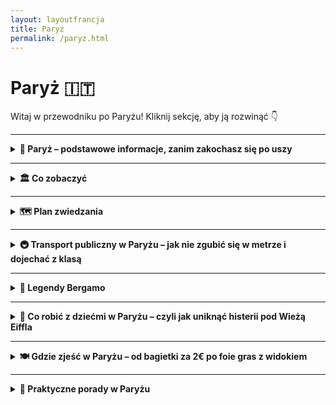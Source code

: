```yaml
---
layout: layoutfrancja
title: Paryż
permalink: /paryz.html
---
```


# Paryż 🇮🇹

Witaj w przewodniku po Paryżu! Kliknij sekcję, aby ją rozwinąć 👇

---

<details>
  <summary><strong>🗼 Paryż – podstawowe informacje, zanim zakochasz się po uszy</strong></summary>

  <p><strong>Paryż</strong> to nie tylko wieża Eiffla i croissanty. To stan umysłu. Miejsce, gdzie każdy kąt wygląda jak kadr z filmu, a każda bagietka smakuje jak nagroda za przetrwanie lotu tanimi liniami.</p>

  <p>To stolica Francji, miasto świateł, sztuki, miłości, no i korków. Leży nad Sekwaną, liczy ponad 2 miliony mieszkańców i ma więcej muzeów niż ty zdjęć z wakacji. Kultura wylewa się z każdego zaułka, a kalorie – z każdego rogalika.</p>

  <h4>✨ Dlaczego warto pojechać?</h4>
  <ul>
    <li>Bo chcesz w końcu zobaczyć Mona Lisę, a nie tylko memy z jej twarzą.</li>
    <li>Bo spacer po Montmartre o zachodzie słońca naprawdę działa lepiej niż aplikacje randkowe.</li>
    <li>Bo fontanny, pałace, ogrody i wino za 3 euro to połączenie nie do odrzucenia.</li>
    <li>Bo to jedno z niewielu miejsc, gdzie możesz wyglądać jak turysta i jak artysta jednocześnie – w tym samym kapeluszu.</li>
  </ul>

  <h4>✈️ Lotniska i jak się dostać do centrum</h4>

  <p><strong>📍Paryż ma trzy lotniska:</strong></p>
  <ul>
    <li><strong>Charles de Gaulle (CDG)</strong> – największe, często chaotyczne, ale dobrze skomunikowane.</li>
    <li><strong>Orly (ORY)</strong> – mniejsze, bardziej kompaktowe, idealne przy locie z tanimi liniami.</li>
    <li><strong>Beauvais (BVA)</strong> – technicznie „Paryż”, praktycznie: pół godziny od Belgii 😉. Obsługuje głównie Ryanaira.</li>
  </ul>

  <h4>🚇 Jak dojechać z lotniska do centrum?</h4>
  <ul>
    <li><strong>Z CDG:</strong> RER B (kolej podmiejska) – ok. 35 minut do centrum. Koszt: ok. 11,80 €. Szybko, wygodnie, z odrobiną paryskiego znużenia.</li>
    <li><strong>Z ORY:</strong> OrlyBus do Denfert-Rochereau lub tramwaj T7 + metro. Koszt: ok. 9–12 €. Nieco kombinowania, ale działa.</li>
    <li><strong>Z BVA:</strong> Shuttle bus do Porte Maillot – trwa 1h15 min, kosztuje ok. 16–17 € w jedną stronę. W gratisie: szansa na mały jetlag i poznanie innych zagubionych dusz.</li>
  </ul>

  <p><em>Paryż nie jest najtańszy, ale też nie musi być. Jest za to piękny, różnorodny i nie do podrobienia – a w dodatku całkiem dobrze działa tu metro, więc nawet wieża Eiffla z Montmartre’em mogą być „po drodze”.</em></p>
</details>

---

<details>
  <summary><strong>🏛️ Co zobaczyć</strong></summary>
 
   <details>
  <summary><strong>🗼 Wieża Eiffla – czyli żelazna dama wśród atrakcji</strong></summary>
  <p><strong>Współrzędne:</strong> <em>48.8584° N, 2.2945° E</em></p>
  <p>Jest jak croissant z Lidla vs. ten z francuskiej piekarni – niby to samo, ale jak się zobaczy na żywo, to zapiera dech. Ma 330 metrów wysokości, wygląda jak kratownica, ale przez ponad 40 lat była najwyższą budowlą świata.</p>
  <p>Możesz wjechać windą (od 11 € do 28 €, w zależności od piętra i wieku) albo wspiąć się po schodach – wtedy uznasz, że francuskie wino to dobre cardio. Widok? Kosmos. Kolejki? Czasem też.</p>
  <p><strong>Tip:</strong> Najlepsze zdjęcia zrobisz z placu Trocadéro albo z mostu Bir-Hakeim – i bez tłumu selfie-sticków.</p>
</details>

<details>
  <summary><strong>🖼️ Luwr – dom Mony Lisy i miliona selfie</strong></summary>
  <p><strong>Współrzędne:</strong> <em>48.8606° N, 2.3376° E</em></p>
  <p>Największe muzeum sztuki na świecie. Tak, większe niż Twoje postanowienie, że "tym razem obejrzę wszystko". Nie obejrzysz. Ale to nic – wystarczy Mona Lisa, Wenus z Milo, Nike z Samotraki i spacer pod szklanymi sufitami.</p>
  <p>Bilety: ok. 17 € online (warto kupić z wyprzedzeniem). Wnętrze to labirynt, ale oznaczenia są dobre – a zgubienie się między Rembrandtem a mumiami egipskimi to wręcz przywilej.</p>
  <p><strong>Pro tip:</strong> Wtorki zamknięte. Czwartki otwarte do 21:45 – idealne na nocną randkę ze sztuką.</p>
</details>

<details>
  <summary><strong>⛪ Katedra Notre-Dame – ogień, duchowość i Quasimodo</strong></summary>
  <p><strong>Współrzędne:</strong> <em>48.8530° N, 2.3499° E</em></p>
  <p>Choć wciąż trwa odbudowa po pożarze z 2019 roku, fasada nadal robi ogromne wrażenie. Styl gotycki, rozety wielkości mieszkania i duch Wiktora Hugo unoszący się w powietrzu.</p>
  <p>Wnętrze póki co niedostępne (stan na 2025), ale i tak warto podjechać, przejść się wokół, zrobić zdjęcie z Sekwaną i wyobrazić sobie dzwonnika z książki.</p>
  <p><strong>Tip:</strong> Zaraz obok znajduje się <strong>Punkt Zero</strong> – symboliczny środek Paryża. Legenda mówi, że kto na nim stanie, ten kiedyś wróci. Albo przynajmniej będzie musiał tu jeszcze raz coś zgubić.</p>
</details>

<details>
  <summary><strong>🎨 Montmartre i bazylika Sacré-Cœur – artyści, schody i widoki</strong></summary>
  <p><strong>Współrzędne:</strong> <em>48.8867° N, 2.3431° E</em></p>
  <p>Montmartre to dawna dzielnica bohemy: Picasso, Toulouse-Lautrec, a dziś – uliczni malarze, pamiątki i kręcone uliczki z duszą. Na szczycie czeka śnieżnobiała bazylika Sacré-Cœur, wyglądająca trochę jak tort weselny, ale za to z najlepszym widokiem na Paryż.</p>
  <p>Wstęp do bazyliki – darmowy, ale wejście na kopułę to 7 € i 300+ schodów. Uwaga na kieszonkowców i naciągaczy z bransoletkami!</p>
  <p><strong>Pro tip:</strong> Najlepszy klimat złapiesz wcześnie rano lub późnym wieczorem, gdy turyści śpią lub czekają na metro.</p>
</details>

<details>
  <summary><strong>🌳 Ogród Luksemburski – klasyczna sielanka z krzesełkiem</strong></summary>
  <p><strong>Współrzędne:</strong> <em>48.8462° N, 2.3372° E</em></p>
  <p>Francuski styl ogrodu spotyka paryski relaks. Studenci, poeci, emeryci i zakochani – wszyscy spotykają się wśród fontann, rzeźb i perfekcyjnie przyciętych żywopłotów.</p>
  <p>Weź kawę, usiądź na zielonym krześle (wolno!) i przez godzinę udawaj, że czytasz „Egzystencjalizm to humanizm”. Idealne miejsce na reset i karmienie kaczuszek.</p>
  <p><strong>Tip:</strong> W weekendy często grają muzycy – i to tacy bez autotune'a. Sprawdź!</p>
</details>

<details>
  <summary><strong>🧱 Łuk Triumfalny – Napoleon miał rozmach</strong></summary>
  <p><strong>Współrzędne:</strong> <em>48.8738° N, 2.2950° E</em></p>
  <p>Symbol zwycięstwa, megalomanii i najtrudniejszego ronda świata. Powstał z rozkazu Napoleona, żeby uczcić jego armie – i trochę siebie też. Ma 50 metrów wysokości i świetny taras widokowy, z którego Paryż wygląda jak geometryczna układanka.</p>
  <p>Wstęp na górę: ok. 13 €. Wjazd windą lub (dla śmiałków) schodami. Pod spodem płonie Wieczny Płomień ku czci Nieznanego Żołnierza – idealny moment na chwilę zadumy między selfie.</p>
  <p><strong>Tip:</strong> Nie próbuj przebiegać przez rondo. Serio. Użyj podziemnego przejścia!</p>
</details>

<details>
  <summary><strong>📚 Dzielnica Łacińska – studencki klimat z kawą w tle</strong></summary>
  <p><strong>Współrzędne:</strong> <em>48.8494° N, 2.3458° E</em></p>
  <p>Kiedyś centrum intelektualne Europy, dziś raj dla bohemy, studentów i łowców tanich crêpes. Spaceruj po wąskich uliczkach, zrób przerwę w kawiarni z duszą i wpadnij do legendarnej księgarni Shakespeare & Company.</p>
  <p>Znajdziesz tu też Sorbonę, Ogród Luksemburski (jeśli jeszcze nie byłeś) i masę knajpek, gdzie za 12 € zjesz coś, co wygląda jak danie z Michelin – przynajmniej na Instagramie.</p>
  <p><strong>Tip:</strong> Wieczorami bywa tłoczno, ale magicznie. I nie bój się zbłądzić – tutaj każda uliczka to mini-przygoda.</p>
</details>

<details>
  <summary><strong>🎨 Musée d'Orsay – impresjonizm na sterydach</strong></summary>
  <p><strong>Współrzędne:</strong> <em>48.8599° N, 2.3266° E</em></p>
  <p>Jeśli Luwr to szef wszystkich szefów, d'Orsay to jego bardziej zrelaksowany brat artysta. Mieści się w starej stacji kolejowej i wygląda jak filmowy plan. W środku: Van Gogh, Monet, Renoir, Degas, Gauguin… aż kręci się w głowie.</p>
  <p>Wstęp: 16 € (online), pierwsza niedziela miesiąca – za darmo! A widok z wielkiego zegara na Montmartre? Bezcenny.</p>
  <p><strong>Pro tip:</strong> Idealne muzeum, jeśli masz dość tłumów Luwru, ale nadal chcesz pokazać, że masz gust.</p>
</details>

<details>
  <summary><strong>🪦 Cmentarz Père-Lachaise – śmierć nigdy nie była tak stylowa</strong></summary>
  <p><strong>Współrzędne:</strong> <em>48.8614° N, 2.3933° E</em></p>
  <p>Tak, to cmentarz. Ale nie byle jaki. Tu spoczywają m.in. Chopin, Jim Morrison, Édith Piaf, Oscar Wilde (jego grób to całe widowisko). Nagrobki jak z filmów Tima Burtona, cicha zaduma i zaskakująco romantyczny klimat.</p>
  <p>Wstęp: darmowy. Mapa – obowiązkowa (albo dobra bateria i Google Maps). Idealne miejsce na spacer z refleksją i gotycką nutą.</p>
  <p><strong>Tip:</strong> Nie całuj grobu Wilde’a – naprawdę. Postaw kwiatka albo zrób mema. XXI wiek.</p>
</details>

<details>
  <summary><strong>🚤 Kanał Saint-Martin – hipsteriada nad wodą</strong></summary>
  <p><strong>Współrzędne:</strong> <em>48.8710° N, 2.3645° E</em></p>
  <p>Jeśli chcesz zobaczyć Paryż poza pocztówką – oto on. Miejscowi piknikują tu nad wodą, popijają wino (w kartonie, ale z klasą) i grają na gitarze. Mostki, śluzy, graffiti i zero wieży Eiffla – czyli to, czego nie pokazuje się turystom z autokaru.</p>
  <p>Latem panuje tu vibe berlińskiej dzielnicy Kreuzberg, zimą: trochę mniej ludzi, ale klimat nadal boho.</p>
  <p><strong>Tip:</strong> Świetne miejsce na tanie śniadanie „na trawie” lub wieczorny chill bez zadęcia.</p>
</details>

<details>
  <summary><strong🏛️> Panteon – świątynia francuskiej dumy</strong></summary>
  <p><strong>Współrzędne:</strong> <em>48.8462° N, 2.3459° E</em></p>
  <p>Wygląda jak rzymski oryginał, ale to paryski odpowiednik miejsca, gdzie chowa się słynnych Francuzów. Leżą tu m.in. Voltaire, Rousseau, Victor Hugo, Marie Curie, a nawet Alexandre Dumas – same literacko-naukowe tuzy.</p>
  <p>W środku zobaczysz monumentalne malowidła, kryptę i… ogromne wahadło Foucaulta, które udowadnia, że Ziemia się kręci. (Zawsze warto to potwierdzić, zwłaszcza po winie).</p>
  <p><strong>Wstęp:</strong> 13 € (albo darmowy pierwszy niedzielny w miesiącu, jak zawsze).</p>
</details>

<details>
  <summary><strong>🏝️ Wyspa św. Ludwika – romantyzm na kamieniu</strong></summary>
  <p><strong>Współrzędne:</strong> <em>48.8513° N, 2.3572° E</em></p>
  <p>Mniejsza siostra Wyspy Cité, ale za to bardziej kameralna i z klasą. Idealna na spacer bez tłumów i lodowe szaleństwo w kultowej lodziarni Berthillon (serio, te sorbety mają własnych fanów).</p>
  <p>Stare kamienice, brukowane uliczki, małe galerie i wrażenie, że nagle jesteś w innym stuleciu. Zero Wieży Eiffla, ale za to 100% klimatu.</p>
  <p><strong>Tip:</strong> Weź kawę na wynos i znajdź miejsce z widokiem na Sekwanę. Zazdrość przechodniów gwarantowana.</p>
</details>

<details>
  <summary><strong>⚔️ Pałac Inwalidów – marmur, wojna i Napoleon</strong></summary>
  <p><strong>Współrzędne:</strong> <em>48.8566° N, 2.3126° E</em></p>
  <p>Kiedyś szpital dla weteranów, dziś skarbnica militariów i mauzoleum Napoleona. Jego sarkofag to wielki czerwony monument, który mówi: "Zobaczcie, jak bardzo mnie trzeba było uczcić".</p>
  <p>Muzeum Wojska ma wszystko – od średniowiecznych mieczy po rakiety (takie, co kiedyś leciały, nie odpalane w Fortnite). Dla fanów historii – raj.</p>
  <p><strong>Wstęp:</strong> ok. 15 €. Ulgowy dla fanów Imperium.</p>
</details>

<details>
  <summary><strong>🌀 Centre Pompidou – sztuka nowoczesna i rury na wierzchu</strong></summary>
  <p><strong>Współrzędne:</strong> <em>48.8606° N, 2.3522° E</em></p>
  <p>Wygląda jak fabryka – i to specjalnie. Rury, windy, instalacje – wszystko na zewnątrz. W środku? Jedna z najlepszych kolekcji sztuki nowoczesnej w Europie: Kandinsky, Duchamp, Picasso, i wielu "niezrozumiałych, ale ważnych".</p>
  <p>Na dachu: panoramka na Paryż. W środku: czasem zachwyt, czasem konsternacja, ale zawsze temat do rozmowy.</p>
  <p><strong>Wstęp:</strong> 15 €, ale widok z tarasu jest często wart więcej niż same instalacje (no offense, artyści).</p>
</details>

<details>
  <summary><strong>💃 Moulin Rouge – kabaret, pióra i czerwony wiatrak</strong></summary>
  <p><strong>Współrzędne:</strong> <em>48.8841° N, 2.3325° E</em></p>
  <p>Ikona Montmartre’u i całej paryskiej nocy. Tu narodził się kankan i tu co wieczór występują panie (i panowie) w piórach, cekinach i zerowym poziomie wstydu. Bilety kosztują tyle, co weekend w hostelu – ale show to czysta rozrywka z nutą retro luksusu.</p>
  <p>Nie musisz wchodzić – sam czerwony wiatrak to świetna fototapeta z epoki absurdu i kabaretu.</p>
  <p><strong>Tip:</strong> W okolicy trochę „dorosłych” lokali – nie zgub się, jeśli szukasz crêpes, a trafisz na peep-show.</p>
</details>

<details>
  <summary><strong>🌳 Pola Elizejskie – najdroższy spacer świata</strong></summary>
  <p><strong>Współrzędne:</strong> <em>48.8688° N, 2.3075° E</em></p>
  <p>Od Łuku Triumfalnego po Plac Zgody – 2 km elegancji, sklepów, luksusu i turystów z selfie-stickami. Możesz tu kupić garnitur za 5000 € albo frytki za 12 €. Twoja decyzja.</p>
  <p>Najlepiej odwiedzić wieczorem, kiedy wszystko świeci jak choinka na sterydach. Mimo komercji – coś w tym deptaku jest magicznego.</p>
  <p><strong>Tip:</strong> Nie wchodź do McDonald's. Tak, nawet jeśli ma pozłacane logo.</p>
</details>
   
<details>
  <summary><strong>🕵️ Sekretne miejsca Paryża</strong></summary>
<details>
  <summary><strong>🌈 Rue Crémieux – najbardziej instagramowa ulica Paryża</strong></summary>
  <p><strong>Współrzędne:</strong> <em>48.8474° N, 2.3708° E</em></p>
  <p>Kolorowe fasady, pastelowe drzwi, doniczki i zero samochodów. Ulica wygląda jak Notting Hill po francusku – i niestety wiedzą o tym wszyscy influencerzy w promieniu 300 km.</p>
  <p>Mieszkańcy mają już dość zdjęć i proszą o ciszę, więc selfie zrób szybko – i z szacunkiem.</p>
  <p><strong>Tip:</strong> Najlepsze światło rano. I nie siadaj ludziom na schodach – to nie plan sesji Vogue.</p>
</details>

<details>
  <summary><strong>🕳️ Kanały i śluzy Canal de l’Ourcq – industrialny romantyzm</strong></summary>
  <p><strong>Współrzędne:</strong> <em>48.8897° N, 2.3845° E</em></p>
  <p>Jeśli Centre Pompidou to sztuka nowoczesna, to te kanały to sztuka życia codziennego. Zero turystów, za to lokalni z winem na kocu, deskorolki, śluzy i mostki jak z filmów Jeuneta.</p>
  <p>Połącz spacer z piknikiem – i zobacz Paryż z zupełnie innej strony. Takiej, która pachnie bagietką i lekkim hipsterstwem.</p>
</details>

<details>
  <summary><strong>⚰️ Cmentarz Montmartre – gotyk z krukiem na ramieniu</strong></summary>
  <p><strong>Współrzędne:</strong> <em>48.8853° N, 2.3284° E</em></p>
  <p>Zapomniany przez turystów, ale pełen nastroju. Leżą tu m.in. Dalida, Stendhal, Alexandre Dumas (junior) i kilku muzyków, których znasz, ale nie wiesz, że tu są.</p>
  <p>Większość nagrobków wygląda jak mini-katedry, a koty snują się jak lokalni przewodnicy. Klimat? Jakby Edgar Allan Poe dostał stypendium w Paryżu.</p>
</details>

<details>
  <summary><strong>🖼️ Passages Couverts – kryte galerie z XIX wieku</strong></summary>
  <p><strong>Współrzędne:</strong> <em>48.8681° N, 2.3417° E</em></p>
  <p>Małe arkady pełne księgarni, antykwariatów, sklepów z dziwacznymi zegarami i kawiarni jak z Belle Époque. Idealne, gdy pada, lub gdy chcesz poczuć się jak bohater Woody’ego Allena bez uciążliwości Allena.</p>
  <p>Najładniejsze: Passage des Panoramas, Passage Jouffroy i Galerie Vivienne. Autentyczny klimat i mniej ludzi niż w Galeries Lafayette.</p>
</details>

<details>
  <summary><strong>🕳️ Musée des Égouts – paryskie kanały od środka</strong></summary>
  <p><strong>Współrzędne:</strong> <em>48.8589° N, 2.3133° E</em></p>
  <p>Tak, dobrze czytasz. To muzeum kanałów. Zejdź pod ziemię i poznaj Paryż od strony, której nie pokazują w katalogach. Trochę śmierdzi, ale za to dowiesz się, jak funkcjonuje miasto od środka.</p>
  <p>Dla fanów techniki, klimatu „Les Misérables” i nietypowych wrażeń. Tylko buty weź solidne.</p>
  <p><strong>Tip:</strong> To też świetna alternatywa na upał – w kanałach zawsze chłodno!</p>
</details>

<details>
  <summary><strong>🌿 Park Buttes-Chaumont – Paryż bez filtra</strong></summary>
  <p><strong>Współrzędne:</strong> <em>48.8809° N, 2.3817° E</em></p>
  <p>Park jak z bajki – pagórki, mosty, wodospady, grota i świątynia Sybilli na wzgórzu. Brzmi jak romantyczna sceneria i dokładnie tak wygląda. Mało turystów, dużo paryżan z jogą i bagietką pod pachą.</p>
  <p>Miejsce idealne na reset, piknik albo popołudniową drzemkę z widokiem na dachy miasta.</p>
</details>

<details>
  <summary><strong>📚 Shakespeare and Company – księgarnia z duszą</strong></summary>
  <p><strong>Współrzędne:</strong> <em>48.8526° N, 2.3470° E</em></p>
  <p>Najbardziej literacka księgarnia Paryża – działa od 1951 r., ale nawiązuje do legendarnego miejsca, gdzie bywali Hemingway i Joyce. Angielskie książki, skrzypiące schody, koty, pianino i… łóżka dla pisarzy. Serio.</p>
  <p>Możesz tu wejść, poczytać, popłakać nad poezją i kupić książkę z pieczątką, która udowodni, że jesteś prawdziwym intelektualistą. Albo przynajmniej bardzo dobrze udajesz.</p>
</details>

<details>
  <summary><strong>🖌️ Rue Dénoyez – mekka street artu</strong></summary>
  <p><strong>Współrzędne:</strong> <em>48.8720° N, 2.3765° E</em></p>
  <p>Ulica w dzielnicy Belleville, którą pokochają fani graffiti, murali i kolorowego chaosu. Co tydzień inne malunki, inne przesłania – trochę polityki, trochę żartu, dużo sprayu.</p>
  <p>W bonusie: lokalne galerie, kawiarnie i klimat "Paryż nie z pocztówki, ale z życia". Idealne miejsce na zdjęcie, które nie wygląda jak klon miliona innych z Trocadéro.</p>
</details>

<details>
  <summary><strong>🧙 Musée de la Magie – muzeum magii i iluzji</strong></summary>
  <p><strong>Współrzędne:</strong> <em>48.8546° N, 2.3579° E</em></p>
  <p>Ukryte w piwnicach Le Marais, to muzeum to raj dla fanów trików, optycznych iluzji i starych automatów magicznych. Zobaczysz tu rekwizyty z epoki Houdiniego i pokaz magii na żywo.</p>
  <p>Dzieci będą zachwycone, dorośli zdziwieni, a niektórzy podejrzliwi ("czy on naprawdę zjadł tę monetę?").</p>
</details>

<details>
  <summary><strong>🍃 Promenade Plantée – zielona trasa na wysokości</strong></summary>
  <p><strong>Współrzędne:</strong> <em>48.8464° N, 2.3853° E</em></p>
  <p>To High Line z Nowego Jorku… zanim to było modne. Zielona promenada biegnąca po dawnych torach kolejowych. Idealna na spacer wśród roślin, kwiatów i widoków na dachy Paryża.</p>
  <p>Cicho, spokojnie i romantycznie – bez tłumów i z bardzo paryskim klimatem. Startuje przy Bastille, a potem sunie ponad ulicami jak tajna ścieżka dla elfów z espresso.</p>
</details>

<details>
  <summary><strong>⛪ Kościół Saint-Étienne-du-Mont – duchowy detour</strong></summary>
  <p><strong>Współrzędne:</strong> <em>48.8448° N, 2.3482° E</em></p>
  <p>Obok Panteonu, ale rzadko odwiedzany – a szkoda. W środku unikalna kamienna galeria (jubé), cudowne witraże i relikwie św. Genowefy, patronki miasta.</p>
  <p>To właśnie tutaj bohater "O północy w Paryżu" siada na schodach i przenosi się w czasie. Możesz spróbować – kto wie, może i Ty spotkasz Hemingwaya?</p>
</details>

<details>
  <summary><strong>⚙️ Musée des Arts et Métiers – technika z duszą</strong></summary>
  <p><strong>Współrzędne:</strong> <em>48.8667° N, 2.3563° E</em></p>
  <p>Zabytkowe wynalazki, stare samochody, globusy, mechanizmy i maszyny, które zmieniły świat. Dla każdego, kto choć raz rozkręcił budzik albo majstrował przy rowerze – to technologiczny raj.</p>
  <p>Największe wow? Samolot wiszący w dawnej kaplicy. Magia inżynierii i estetyki w jednym.</p>
</details>

  

</details>
</details>


---

<details>
  <summary><strong>🗺️ Plan zwiedzania</strong></summary>

  <details>
  <summary><strong>📅 Plan zwiedzania Bergamo – 1 dzień</strong></summary>

  <p><em>Masz tylko jeden dzień? Spokojnie. Bergamo da się pokochać od pierwszego kroku – szczególnie, jeśli krok prowadzi po brukowanych uliczkach Città Alta i kończy się widokiem z górskiej twierdzy.</em></p>

  <h3>🥐 Poranek – klasyka w Città Alta</h3>
  <ul>
    <li><strong>Start: Funicolare z dolnego miasta (Città Bassa)</strong> – pierwszy punkt programu to... kolejka linowa! Wjeżdżasz z gwarnego centrum na wzgórze Città Alta – czyli do serca średniowiecznego Bergamo. Widoki już teraz robią wrażenie.</li>
    <li><strong>Piazza Vecchia</strong> – centralny plac górnego miasta. Tu znajdziesz kawę, croissanta i atmosferę jak z filmu kostiumowego. Po lewej – fontanna Contarinich, po prawej – wieża Torre Civica. W środku? Ty z aparatem i espresso.</li>
    <li><strong>Santa Maria Maggiore & Cappella Colleoni</strong> – barokowo-romańskie arcydzieła. Rzeźby, freski i złoto. Dużo złota. A jeśli trafisz na grę organową – masz szczęście jak w lotto.</li>
  </ul>

  <h3>🏰 Przedpołudnie – widoki, mury i spacer wśród historii</h3>
  <ul>
    <li><strong>Torre del Gombito</strong> – średniowieczna wieża, przy której można złapać lokalną legendę i... schować się przed turystami. Uwaga: czasem otwarta do wspinaczki!</li>
    <li><strong>Spacer wzdłuż murów (Le Mura Veneziane)</strong> – wpisane na listę UNESCO mury obronne, z których roztacza się bajkowa panorama dolnego miasta i Alp. Idealne miejsce na selfie z wiaterkiem we włosach.</li>
    <li><strong>Castello di San Vigilio</strong> – jeśli masz jeszcze siły (i dobre buty), wejdź lub wjedź kolejką na wzgórze. Ruiny zamku, widoki aż po Mediolanie i... odrobina legendy o duchu króla Teodoryka gratis.</li>
  </ul>

  <h3>🍝 Obiad – smakuj lokalnie!</h3>
  <p>
    Bergamo to stolica <strong>casoncelli</strong> – lokalnych pierożków z mięsem, masłem i szałwią. Zatrzymaj się w jednej z restauracji w Città Alta (np. <em>La Tana</em> albo <em>Trattoria Tre Torri</em>) i pozwól sobie na dłuższą przerwę. A po obiedzie – <strong>polenta e osei</strong>, czyli słodki deser, który wygląda jak ptaszek na żółtym cieście.
  </p>

  <h3>🖼️ Popołudnie – sztuka, zakamarki i chill</h3>
  <ul>
    <li><strong>Accademia Carrara</strong> (dla fanów sztuki) – jedno z najlepszych muzeów malarstwa we Włoszech, z dziełami Botticellego, Belliniego i nie tylko.</li>
    <li><strong>Via Colleoni</strong> – główny deptak górnego miasta. Kawiarnie, lodziarnie, małe sklepiki – i dźwięk kroków na kamieniu.</li>
    <li><strong>Mała dygresja: Gelato!</strong> – obowiązkowo spróbuj lodów z <em>La Marianna</em> – to tu podobno powstały lody stracciatella.</li>
  </ul>

  <h3>🌇 Wieczór – Bergamo jak z bajki</h3>
  <ul>
    <li><strong>Kolacja z widokiem</strong> – zarezerwuj stolik w restauracji z tarasem (np. <em>Ristorante Da Mimmo</em>) i delektuj się widokiem Città Bassa przy winie i ostatnim kęsie casoncelli.</li>
    <li><strong>Powrót funicolare</strong> – po zmroku kolejka zjeżdża z górskiego miasta jak wehikuł czasu. Światła miasta poniżej, światło księżyca nad głową. Idealne zakończenie idealnego dnia.</li>
  </ul>

  <p><em>1 dzień w Bergamo? Starczy, by się zakochać. Ale zostawi Cię z myślą: „muszę tu wrócić”.</em></p>
</details>
</details>

---

<details>
  <summary><strong>🚇 Transport publiczny w Paryżu – jak nie zgubić się w metrze i dojechać z klasą</strong></summary>
  <p>Paryż to raj (albo koszmar) komunikacyjny – zależy, czy złapiesz dobrą aplikację i bilet, czy utkniesz między linią 13 a panem grającym na akordeonie.</p>

  <h4><strong>🚉 Metro, RER, autobusy i tramwaje – co, gdzie i jak:</strong></h4>
  <ul>
    <li><strong>Metro (Métro)</strong> – 16 linii, kolory, numery, zawijasy jak spaghetti. Działa szybko i często, ale nie zawsze ma windy (uwaga na wózki!).</li>
    <li><strong>RER (A, B, C, D, E)</strong> – szybsze pociągi, dojeżdżają na przedmieścia i lotniska. Uwaga: bilety muszą pasować do strefy!</li>
    <li><strong>Autobusy</strong> – świetne widoki, ale często korki. Za to można podziwiać miasto z wygodnego siedzenia (o ile znajdziesz wolne).</li>
    <li><strong>Tramwaje</strong> – obrzeża miasta, przydatne, gdy nocujesz „nieco dalej od centrum”. Czyste, nowoczesne, spokojne.</li>
  </ul>

  <h4><strong>🎫 Bilety i karty – nie daj się zaskoczyć</strong></h4>
  <ul>
    <li><strong>Ticket t+</strong> – klasyczny bilet jednorazowy (2,15 €), działa przez 90 minut na metro, RER (w granicach miasta), autobus i tramwaj.</li>
    <li><strong>Carnet (pakiet 10 biletów)</strong> – teraz w wersji elektronicznej na kartę <em>Navigo Easy</em>. Taniej i bez papieru!</li>
    <li><strong>Karta Navigo</strong> – jeśli jesteś w Paryżu na tydzień, karta <strong>Navigo Semaine</strong> to złoto: nielimitowane przejazdy za ~30€ (ważne: tydzień liczony od poniedziałku do niedzieli!).</li>
    <li><strong>Dzieciaki</strong> – do 4. roku życia za darmo, 4–10 lat – zniżki.</li>
  </ul>

  <h4><strong>📱 Aplikacje, które Cię uratują:</strong></h4>
  <ul>
    <li><strong>Bonjour RATP</strong> – oficjalna appka paryskiego transportu. Pokazuje trasy, opóźnienia, planuje dojazdy.</li>
    <li><strong>Citymapper</strong> – najlepszy przyjaciel turysty. Pokazuje każdą możliwą kombinację dojazdu (łącznie z hulajnogą i teleportacją).</li>
    <li><strong>Google Maps</strong> – działa, ale czasem pokazuje zbyt ambitne kombinacje.</li>
  </ul>

  <p><strong>Tip:</strong> Metro działa od ok. 5:30 do 1:15 (piątek i sobota dłużej). RER do lotnisk ma swoje humory – sprawdzaj odjazdy!</p>
  <p><strong>Uwaga:</strong> Zawsze trzymaj bilet aż do końca – kontrola może być niespodziewana i kosztowna (mandat: ~50€).</p>
  <p><strong>Dla odważnych:</strong> Paryskie rowery (Vélib’) i hulajnogi – są wszędzie. Ale ruch uliczny bywa jak z Mad Maxa, więc kask, refleks i silne nerwy wskazane.</p>

<h4><strong>✈️ Jak dostać się z lotniska do centrum Paryża – bez bankructwa i łez</strong></h4>
  
  <h4><strong>🛫 Lotnisko Charles de Gaulle (CDG) – największy kolos</strong></h4>
  <ul>
    <li><strong>🚆 RER B</strong> – najszybsza i najtańsza opcja: ok. 35 min do centrum (Gare du Nord, Châtelet). Cena: 11,80 €. Uwaga na kieszonkowców i czasem brudne wagony.</li>
    <li><strong>🚌 RoissyBus</strong> – jedzie do Opéra, wygodny, klimatyzowany. Cena: ok. 16,50 €, czas: 60–75 min.</li>
    <li><strong>🚖 Taksówka</strong> – oficjalna, ryczałtowa cena: 56 € do Lewego Brzegu, 53 € do Prawego Brzegu. Pamiętaj: tylko z postoju, nie daj się złapać „panu z bagażnikiem”!</li>
  </ul>

  <h4><strong>🛫 Lotnisko Orly (ORY) – mniejsze, ale też konkretne</strong></h4>
  <ul>
    <li><strong>🚆 Orlyval + RER B</strong> – szybka kolejka do stacji Antony, dalej RER B do centrum. Cena łączna: ok. 12,10 €.</li>
    <li><strong>🚌 OrlyBus</strong> – dojeżdża do Denfert-Rochereau (metro 4 i 6). Czas: 30–40 min, cena: ok. 11 €.</li>
    <li><strong>🚖 Taksówka</strong> – 37 € (Lewy Brzeg), 32 € (Prawy Brzeg). Jak wyżej – tylko z oficjalnego postoju.</li>
  </ul>

  <h4><strong>🛬 Lotnisko Beauvais (BVA) – czyli „niby Paryż”, ale 85 km dalej</strong></h4>
  <ul>
    <li><strong>🚌 Shuttle bus Beauvais – Porte Maillot</strong> – jedyna sensowna opcja. Cena: 18,90 € (online), 20,90 € (na miejscu), czas: ok. 1h 15 min. Potem metro 1 i dalej.</li>
    <li><strong>🚖 Taksówka?</strong> – tylko jeśli wygrałeś w Eurojackpot. Cena: ponad 170 €, więc raczej: nie polecamy.</li>
  </ul>

  <h4><strong>📱 Tipy na dobry start</strong></h4>
  <ul>
    <li><strong>Pobierz aplikację Citymapper</strong> – poda Ci najlepszą opcję na żywo.</li>
    <li><strong>Kup bilet wcześniej online</strong> (np. na RER lub shuttle) – oszczędzasz czas i stres.</li>
    <li><strong>Unikaj „taksówkarzy” bez licencji</strong> – jeśli ktoś Cię nagabuje w hali przylotów, uciekaj szybciej niż przed ślimakiem w sosie czosnkowym.</li>
  </ul>

  <p><strong>Bonus:</strong> Weź ze sobą euro w gotówce – nie każdy automat kartę lubi, a na lotniskach kapryszą szczególnie!</p>
</details>


---

<details>
  <summary><strong>🤔 Legendy Bergamo</strong></summary>

  <h3>👑 Duch króla Teodoryka – wzgórze San Vigilio</h3>
  <p>
    Na wzgórzu San Vigilio, gdzie dziś rozciągają się ruiny średniowiecznego zamku i jeden z najpiękniejszych widoków na miasto, miejscowi opowiadają o duchu króla Teodoryka Wielkiego. Podobno nocą pojawia się tam jeździec na czarnym koniu – w milczeniu patrolujący wzgórze. Czy to legenda, czy tylko gra światła i cienia – jedno jest pewne: to idealne miejsce na tajemniczy spacer przy zachodzie słońca.
  </p>

  <h3>🪙 Cudowna moneta św. Grzegorza – plac przy kościele San Michele al Pozzo Bianco</h3>
  <p>
    W czasach zarazy jeden z zakonników, św. Grzegorz, wrzucił do misy z jałmużną srebrną monetę, która każdego dnia się odnawiała. Miejsce, gdzie miał rzekomo przebywać, to okolice <strong>kościoła San Michele al Pozzo Bianco</strong> – znanego z wyjątkowych fresków i mistycznej atmosfery. Mówi się, że kto znajdzie tam monetę, będzie miał szczęście przez cały rok.
  </p>

  <h3>🦅 Orzeł z herbu miasta – Porta San Giacomo</h3>
  <p>
    Herb Bergamo przedstawia złotego orła – a jego legenda związana jest z bramą <strong>Porta San Giacomo</strong>. Według opowieści, właśnie nad tą bramą orzeł krążył przez trzy dni, zanim zniknął w chmurach. Znak uznano za boską ochronę nad miastem, a Porta San Giacomo do dziś zachowała wyjątkowy, niemal magiczny charakter – szczególnie po zmroku.
  </p>
  
  <h3>🌕 Tajemnicze źródło pod Torre del Gombito</h3>
  <p>
    Tuż obok wieży <strong>Torre del Gombito</strong> w sercu Città Alta (górnego miasta) znajduje się niepozorne przejście prowadzące do starego źródła. Mówi się, że woda z niego miała kiedyś właściwości uzdrawiające – a kto pił z niego po północy, ten miał śnić prorocze sny. Dziś dostęp jest ograniczony, ale niektórzy nadal próbują dostać się tam... dla klimatu i nuty magii.
  </p>

  <p><em>Bergamo skrywa swoje sekrety w zaułkach, bramach i starych murach. Jeśli chcesz naprawdę poznać duszę miasta – daj się poprowadzić legendom i opowieściom. A może sam odkryjesz kolejną?</em></p>
</details>

---

<details>
  <summary><strong>🎠 Co robić z dziećmi w Paryżu – czyli jak uniknąć histerii pod Wieżą Eiffla</strong></summary>
  <ul>
    <li><strong>🦕 Muzeum Historii Naturalnej (Muséum national d’Histoire naturelle)</strong> – gigantyczne szkielety dinozaurów, dzikie zwierzęta w wersji wypchanej i całe mnóstwo „wow”. Raj dla młodych odkrywców.</li>
    
    <li><strong>🧪 Cité des Sciences et de l’Industrie</strong> – interaktywne centrum nauki z działem tylko dla dzieci (<em>Cité des Enfants</em>). Można dotykać, klikać, testować – i nikt nie krzyczy „nie ruszaj!”.</li>
    
    <li><strong>🎢 Disneyland Paris</strong> – klasyka. Dojazd RER A z centrum, cały dzień magii, kolejek i… czekania. Ale dzieciaki będą wspominać latami. Portfel – trochę krócej.</li>
    
    <li><strong>🌳 Ogród Luksemburski</strong> – karuzela retro, teatrzyk marionetek (<em>Guignol!</em>), mini żaglówki na stawie i ogromny plac zabaw. Idealne miejsce na piknik + reset dla rodziców.</li>
    
    <li><strong>🦓 Zoo de Vincennes (Parc Zoologique de Paris)</strong> – nowoczesne, przestronne, ze zwierzakami w ładnych warunkach. Słonie, żyrafy i pingwiny czekają.</li>
    
    <li><strong>🐟 Akwarium de Paris</strong> – niepozorne, ale świetne. Z rekinami, interaktywnym dotykaniem rybek i pokazami. Plus: widok na Wieżę Eiffla z parku obok!</li>
    
    <li><strong>🚂 Kolejka Montmartre (Funiculaire)</strong> – niby banalne, ale dzieciaki KOCHAJĄ jeździć w górę i w dół. A potem można karmić gołębie pod Sacré-Cœur.</li>
    
    <li><strong>🎨 Warsztaty i animacje w Luwrze</strong> – tak, serio! Luwr ma specjalne trasy dla rodzin z dziećmi i weekendowe zajęcia. Mona Lisa + zabawa = sukces.</li>
  </ul>
  <p><strong>Tip:</strong> Dzieci do 18 lat wchodzą za darmo do wielu muzeów i atrakcji. Zabierz paszport lub legitymację!</p>
  <p><strong>Plan B:</strong> Kiedy wszystko zawiedzie – lody z Berthillon na Wyspie św. Ludwika i bąbelki w parku. Sprawdzone, działa.</p>


  <h4><strong>📱 Aplikacje mobilne, które uratują Ci dzień z dziećmi w Paryżu</strong></h4>
  <ul>
    <li><strong>🗺️ Paris Mômes</strong> – francuska aplikacja (i strona) z aktualnymi wydarzeniami, warsztatami i atrakcjami dla dzieci. Działa jak magiczny kalendarz rozrywki – tylko po francusku, więc Google Translate idzie w ruch!</li>

    <li><strong>🎨 Le Louvre – Kids Tour</strong> – oficjalna aplikacja do zwiedzania Luwru z dziećmi. Zadania, quizy i trasy rodzinne. Mona Lisa staje się bohaterką przygody!</li>

    <li><strong>🎧 GuidiGO</strong> – aplikacja z interaktywnymi audio-przewodnikami dla dzieci (i dorosłych). Są trasy po muzeach, dzielnicach i parkach. Wybierasz wiek dziecka i gotowe.</li>

    <li><strong>🧚 Paris ci la Sortie</strong> – aplikacja z mapą atrakcji z windą, rampą i dostępem dla wózków. Brzmi nudno? Dopóki nie staniesz przed schodami z dzieckiem w wózku i trzema walizkami.</li>

    <li><strong>🧩 GeoMagique Paris</strong> – rozszerzona rzeczywistość (AR) z zagadkami i zadaniami w różnych punktach Paryża. Dziecko łapie Pokemony 2.0, a Ty pijesz kawę. Win-win.</li>

    <li><strong>🎲 TFOU Aventure</strong> – francuska aplikacja pełna mini-gier i misji miejskich. Idealna na przystanki, kolejki i metro. Działa offline = zbawienie w podziemiu.</li>
  </ul>
  <p><strong>Tip:</strong> Pamiętaj, żeby pobrać mapy offline (np. Google Maps, Maps.me), bo paryskie metro + roaming to czasem czarna dziura zasięgu.</p>
  <p><strong>Plan awaryjny:</strong> YouTube Kids + słuchawki. Czasem po prostu trzeba przetrwać do kolacji.</p>
</details>



---


<details>
  <summary><strong>🍽️ Gdzie zjeść w Paryżu – od bagietki za 2€ po foie gras z widokiem</strong></summary>

  <h4><strong>🥖 Tanie, ale pyszne – budżetowy smak Paryża</strong></h4>
  <ul>
    <li><strong>Chez Gladines</strong> – bistro z kuchnią baskijską. Porcje jak u babci, ceny jak z lat 2000. Adres: 30 Rue des cinq Diamants.</li>
    <li><strong>L’As du Fallafel</strong> – słynny falafel na Marais. Tanio, szybko, obłędnie. Kolejki, ale warto! Adres: 34 Rue des Rosiers.</li>
    <li><strong>Bouillon Pigalle</strong> – kultowa paryska jadłodajnia: klasyki kuchni francuskiej za 10–15 €. Smacznie, tłoczno, autentycznie. Adres: 22 Boulevard de Clichy.</li>
    <li><strong>Crêperie Genia</strong> – tanie naleśniki słodkie i wytrawne przy Sorbonie. Adres: 7 Rue de la Harpe.</li>
    <li><strong>Boulangerie Utopie</strong> – piekarnia, która potrafi odmienić poranek. Croissant z czarnym sezamem? Tak, poproszę. Adres: 20 Rue Jean-Pierre Timbaud.</li>
  </ul>

  <h4><strong>🥂 Coś bardziej fancy – wyższy poziom Paryża</strong></h4>
  <ul>
    <li><strong>Septime (★ Michelin)</strong> – nowoczesna francuska kuchnia, elegancko, ale nie nadęcie. Rezerwacje z wyprzedzeniem! Adres: 80 Rue de Charonne.</li>
    <li><strong>Le Train Bleu</strong> – restauracja jak z filmu: w starym dworcu Gare de Lyon. Jedzenie dobre, ale wnętrze kradnie show. Adres: Place Louis-Armand.</li>
    <li><strong>Le Procope</strong> – najstarsza kawiarnia w Paryżu (działa od 1686!). Historyczny klimat + klasyczne dania. Adres: 13 Rue de l’Ancienne Comédie.</li>
    <li><strong>Girafe</strong> – stylowy lokal z widokiem na wieżę Eiffla. Idealny na romantyczną kolację lub pokaz "Patrz, mam na Insta!". Adres: 1 Place du Trocadéro.</li>
    <li><strong>Lapérouse</strong> – salonki, kandelabry, atmosfera XIX w. Nie najtaniej, ale warto choć raz. Adres: 51 Quai des Grands Augustins.</li>
  </ul>

  <h4><strong>🍷 Tipy kulinarne:</strong></h4>
  <ul>
    <li><strong>Menu formule</strong> w porze lunchu (12:00–14:00) to okazja – przystawka + danie + deser za 15–20 €.</li>
    <li><strong>Woda z kranu</strong> w restauracji to norma – poproś o "une carafe d’eau". Nie daj sobie wcisnąć butelki za 6 €.</li>
    <li><strong>Napiwki</strong> – wliczone w cenę (service compris), ale za wyjątkową obsługę można zostawić 1–2 € na stole.</li>
    <li><strong>Rezerwacje</strong> – w popularnych miejscach konieczne, szczególnie wieczorem i w weekendy.</li>
  </ul>

  <p><strong>Bonus:</strong> Masz mało czasu? Wpadnij do <em>Monoprix</em> lub <em>Franprix</em> po gotowe kanapki, sałatki i croissanty – piknik w parku z widokiem na Sekwanę to klasyk!</p>
</details>


---

<details>
  <summary><strong>🧳 Praktyczne porady w Paryżu</strong></summary>
 
  <h4><strong>🛍️ Co warto kupić w Paryżu – czyli pamiątki z klasą (i bez plastiku)</strong></h4>
  
  <ul>
    <li><strong>🧴 Perfumy z niszowych perfumerii</strong> – zamiast duty-free, zajrzyj do <em>Fragonard, Serge Lutens, Diptyque</em> lub <em>Maison Francis Kurkdjian</em>. Możesz też stworzyć własny zapach!</li>
    <li><strong>🍷 Francuskie wino i sery (vacuum!)</strong> – wina z małych sklepów są często lepsze i tańsze niż w markecie. Ser kupuj zapakowany próżniowo – celnik będzie wdzięczny.</li>
    <li><strong>🥐 Makaroniki (ale z dobrych cukierni)</strong> – zapomnij o lotniskowych! Celuj w <em>Ladurée, Pierre Hermé</em> lub lokalne patisseries. A potem chroń jak skarb w podręcznym.</li>
    <li><strong>📓 Notatniki z Paryża</strong> – kultowe <em>papiernicze cuda z Papier Tigre, Rhodia</em> lub <em>Merci</em>. Idealne dla fanów pisania, szkicowania i estetyki w stylu „Paryż to stan umysłu”.</li>
    <li><strong>🎨 Grafiki i plakaty z Montmartre</strong> – ręcznie robione szkice, akwarele albo oldschoolowe plakaty z wystaw i kin. Tanie, lekkie i piękne.</li>
    <li><strong>🥖 Kuchenne klasyki</strong> – foremki do madelinek, przyprawy z targu, musztarda z Dijon w słoiku retro… czyli Paryż do zjedzenia po powrocie.</li>
    <li><strong>👗 Ubrania z second-handów i concept store'ów</strong> – szukaj perełek w dzielnicy Le Marais, na pchlich targach (np. <em>Puces de Saint-Ouen</em>) lub w butikach z modą z recyklingu.</li>
    <li><strong>🎭 Coś z muzeum, ale z głową</strong> – np. zakładka z Luwru, skarpetki z Wieżą Eiffla (tak, serio) albo notatnik z Claude Monetem. Sztuka w wersji użytkowej.</li>
  </ul>
  <p><strong>Uwaga na pułapki:</strong> breloczki 5 za 1€ przy Sacré-Cœur są urocze, ale raczej nie przetrwają tygodnia. No i nie kupuj "oryginalnych" torebek Diora z metra – chyba że lubisz rozczarowania.</p>

  <h4><strong>🥖 Jedzenie – jak nie zbankrutować i dobrze zjeść</strong></h4>
  <p>Francuska kuchnia to sztuka, ale ceny bywają jak z opery – dramatyczne. Szukaj bistro z tabliczką <em>plat du jour</em>, omijaj knajpy z widokiem na Wieżę Eiffla (chyba że lubisz spaghetti za 26€).</p>
  <p><strong>Boulangerie</strong> to Twoi najlepsi przyjaciele – bagietki, quiche i desery ratują dzień. A <strong>supermarkety Monoprix, Franprix i Carrefour City</strong> to zbawienie dla budżetowego podróżnika.</p>
  <p><strong>Tip:</strong> Zamawiaj wodę z kranu – <em>une carafe d’eau</em>. Jest za darmo i legalna. Serio.</p>

  <h4><strong>🕰️ Godziny otwarcia – czyli kiedy nie odbić się od drzwi</strong></h4>
  <p>Paryż lubi odpoczywać. Większość muzeów zamknięta w <strong>poniedziałki lub wtorki</strong>. Restauracje też miewają przerwy między 15:00 a 19:00 – bo czemu nie.</p>
  <p><strong>Tip:</strong> Zawsze sprawdź godziny online przed wizytą, zwłaszcza w mniejszych muzeach. Google nie zawsze mówi prawdę, ale strony oficjalne – raczej tak.</p>

  <h4><strong>📶 Internet – jak nie zjeść całego pakietu w roamingu</strong></h4>
  <p>We Francji roaming z UE działa, ale jeśli potrzebujesz dużo internetu, rozważ kartę SIM lokalną (np. Free, Orange). Wiele kawiarni i fast foodów ma Wi-Fi, ale trzeba się zalogować (czasem podając e-mail z kosmosu).</p>
  <p><strong>Tip:</strong> Paryż ma też darmowe Wi-Fi miejskie – np. w parkach, muzeach, bibliotekach. Działa różnie, ale działa!</p>

  <h4><strong>🎫 Bilety do atrakcji – jak nie stać godzinę w kolejce</strong></h4>
  <p>Kupuj online z wyprzedzeniem – szczególnie do Wieży Eiffla, Luwru i Sainte-Chapelle. Kolejki potrafią być legendarne, a internet to Twój rycerz na białym koniu.</p>
  <p><strong>Paris Museum Pass</strong> daje dostęp do ponad 50 atrakcji – jeśli planujesz zwiedzać intensywnie, zwraca się szybko. A do wielu miejsc (np. muzea) osoby <strong>do 26. roku życia z UE</strong> wchodzą za darmo!</p>

  <h4><strong>🧻 Toalety – temat wstydliwy, ale ważny</strong></h4>
  <p>Paryż ma darmowe toalety publiczne (automatyczne kabiny – futurystyczne, ale czasem przerażające). Szukaj ich na mapach jako „Sanisette”.</p>
  <p>Alternatywa: kawiarnie, galerie handlowe lub McDonald's (ale często z kodem z paragonu). Zawsze miej ze sobą chusteczki. I cierpliwość.</p>

  <h4><strong>🧥 Styl i ubiór – jak nie wyglądać jak turysta</strong></h4>
  <p>Paryżanie są stylowi, ale nie przesadzaj – nie musisz mieć beretu i bagietki pod pachą. Postaw na klasykę, neutralne kolory, wygodne buty i… parasolkę. Zawsze parasolkę.</p>
  <p><strong>Tip:</strong> Jeśli masz zamiar wchodzić do kościołów lub muzeów – zakryj ramiona. Niektóre miejsca tego pilnują (albo przynajmniej robią srogie miny).</p>

  <h4><strong>💡 Pro tipy last minute</strong></h4>
  <ul>
    <li><strong>Uwaga na kieszonkowców!</strong> Zwłaszcza w metrze, na Montmartre i pod Wieżą Eiffla. Plecak z przodu, telefon schowany, uśmiech gotowy.</li>
    <li><strong>Nie daj się naciągnąć na "bransoletki przyjaźni"</strong> – to klasyk pod Sacré-Cœur.</li>
    <li><strong>Sprawdź, czy nie ma strajku</strong>. To nie żart – strajki to francuski sport narodowy. Info znajdziesz na stronie <em>ratp.fr</em> lub <em>sncf.com</em>.</li>
  </ul>

</details>

